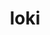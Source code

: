 ---
title: "loki"
layout: cache
categories: [package, develop-2023-09-03]
meta: {"versions": ["0.1.7"], "compilers": ["oneapi@=2023.2.0"], "oss": ["ubuntu20.04"], "platforms": ["linux"], "targets": ["x86_64"], "stacks": ["e4s-oneapi", "root"], "num_specs": 1, "num_specs_by_stack": {"e4s-oneapi": 1, "root": 1}}
spec_details: [{"hash": "qkmg3v6nveubmmv462tvv4atq5avvcjb", "compiler": "oneapi@=2023.2.0", "versions": ["0.1.7"], "os": "ubuntu20.04", "platform": "linux", "target": "x86_64", "variants": ["build_system=makefile", "+shared"], "stacks": ["e4s-oneapi", "root"], "size": "-", "tarball": "https://binaries.spack.io/develop-2023-09-03/build_cache/linux-ubuntu20.04-x86_64/oneapi-2023.2.0/loki-0.1.7/linux-ubuntu20.04-x86_64-oneapi-2023.2.0-loki-0.1.7-qkmg3v6nveubmmv462tvv4atq5avvcjb.spack"}]
---